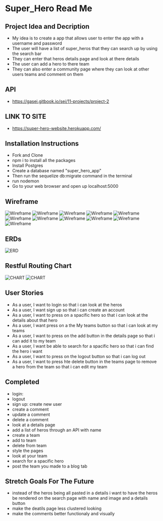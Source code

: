 # Super_Hero Read Me
## Project Idea and Decription
- My idea is to create a app that allows user to enter the app with a username and password 
- The user will have a list of super_heros that they can search up by using the search bar 
- They can enter that heros details page and look at there details
- The user can add a hero to there team 
- They can also enter a community page where they can look at other users teams and comment on them

## API
- https://gasei.gitbook.io/sei/11-projects/project-2 

## LINK TO SITE 
- https://super-hero-website.herokuapp.com/


## Installation Instructions
- Fork and Clone
- npm i to install all the packages
- Install Postgres
- Create a database named "super_hero_app"
- Then run the sequelize db:migrate command in the terminal
- run nodemon
- Go to your web browser and open up localhost:5000


## Wireframe
![Wireframe](img/Capture2.PNG)
![Wireframe](img/Capture3.PNG)
![Wireframe](img/Capture4.PNG)
![Wireframe](img/Capture5.PNG)
![Wireframe](img/Capture6.PNG)
![Wireframe](img/Capture7.PNG)
![Wireframe](img/Capture8.PNG)
![Wireframe](img/Capture9.PNG)
![Wireframe](img/Capture10.PNG)
![Wireframe](img/Capture11.PNG)
![Wireframe](img/Capture12.PNG)


## ERDs
![ERD](img/erd.png)

## Restful Routing Chart
![CHART](img/Capture.PNG)
![CHART](img/Capture1.PNG)

## User Stories
- As a user, I want to login so that i can look at the heros
- As a user, I want sign up so that i can create an account
- As a user, I want to press on a spacific hero so that i can look at the details about that hero
- As a user, I want press on a the My teams button so that i can look at my teams 
- As a user, I want to press on the add button in the details page so that i can add it to my team
- As a user, I want be able to search for a spacific hero so that i can find the hero i want
- As a user, I want to press on the logout button so that i can log out
- As a user, I want to press hte delete button in the teams page to remove a hero from the team so that i can edit my team

## Completed
- login: 
- logout
- sign up: create new user 
- create a comment
- update a comment  
- delete a comment 
- look at a details page
- add a list of heros through an API with name 
- create a team
- add to team
- delete from team 
- style the pages
- look at your team 
- search for a spacific hero 
- post the team you made to a blog tab

## Stretch Goals For The Future
- instead of the heros being all pasted in a details i want to have the heros be rendered on the search page with name and image and a details button 
- make the deatils page less clustered looking  
- make the comments better functionaly and visually






